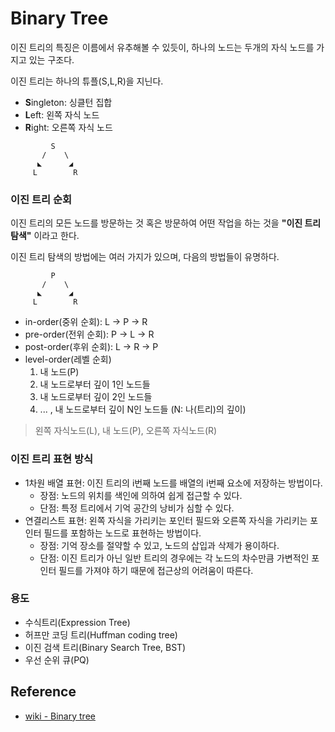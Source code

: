 # Binary Tree

이진 트리의 특징은 이름에서 유추해볼 수 있듯이, 하나의 노드는 두개의 자식 노드를 가지고 있는 구조다.

이진 트리는 하나의 튜플(S,L,R)을 지닌다.

- **S**ingleton: 싱클턴 집합
- **L**eft: 왼쪽 자식 노드
- **R**ight: 오른쪽 자식 노드

```text
         S
       /    \
      ◣      ◢   
     L        R 
```

### 이진 트리 순회

이진 트리의 모든 노드를 방문하는 것 혹은 방문하여 어떤 작업을 하는 것을 **"이진 트리 탐색"** 이라고 한다.

이진 트리 탐색의 방법에는 여러 가지가 있으며, 다음의 방법들이 유명하다.

```text
         P
       /    \
      ◣      ◢   
     L        R 
```

- in-order(중위 순회): L -> P -> R
- pre-order(전위 순회): P -> L -> R
- post-order(후위 순회): L -> R -> P
- level-order(레벨 순회)
    1. 내 노드(P)
    2. 내 노드로부터 깊이 1인 노드들
    3. 내 노드로부터 깊이 2인 노드들
    4. ... , 내 노드로부터 깊이 N인 노드들 (N: 나(트리)의 깊이)

> 왼쪽 자식노드(L), 내 노드(P), 오른쪽 자식노드(R)

### 이진 트리 표현 방식

- 1차원 배열 표현: 이진 트리의 i번째 노드를 배열의 i번째 요소에 저장하는 방법이다.
    - 장점: 노드의 위치를 색인에 의하여 쉽게 접근할 수 있다.
    - 단점: 특정 트리에서 기억 공간의 낭비가 심할 수 있다.
- 연결리스트 표현: 왼쪽 자식을 가리키는 포인터 필드와 오른쪽 자식을 가리키는 포인터 필드를 포함하는 노드로 표현하는 방법이다.
    - 장점: 기억 장소를 절약할 수 있고, 노드의 삽입과 삭제가 용이하다.
    - 단점: 이진 트리가 아닌 일반 트리의 경우에는 각 노드의 차수만큼 가변적인 포인터 필드를 가져야 하기 때문에 접근상의 어려움이 따른다.

### 용도

- 수식트리(Expression Tree)
- 허프만 코딩 트리(Huffman coding tree)
- 이진 검색 트리(Binary Search Tree, BST)
- 우선 순위 큐(PQ)

## Reference

- [wiki - Binary tree](https://en.wikipedia.org/wiki/Binary_tree)
